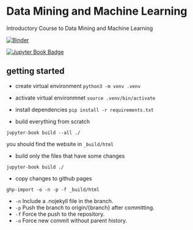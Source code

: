 # Data Mining and Machine Learning
Introductory Course to Data Mining and Machine Learning

[![Binder](https://mybinder.org/badge_logo.svg)](https://mybinder.org/v2/git/https%3A%2F%2Fgitlab.tue.nl%2F20214358%2Fdmml/HEAD)

[![Jupyter Book Badge](https://jupyterbook.org/badge.svg)](<https://20214358.pages.tue.nl/dmml/intro.html>)




## getting started

- create virtual environment
`python3 -m venv .venv`

- activate virtual environmnet
`source .venv/bin/activate`

- install dependencies
`pip install -r requirements.txt`


- build everything from scratch

`jupyter-book build --all ./`

you should find the website in `_build/html`


- build only the files that have some changes

`jupyter-book build ./`


- copy changes to github pages 

`ghp-import -o -n -p -f _build/html`

- `-n` Include a .nojekyll file in the branch.
- `-p` Push the branch to origin/{branch} after committing.
- `-f` Force the push to the repository.
- `-o` Force new commit without parent history.
